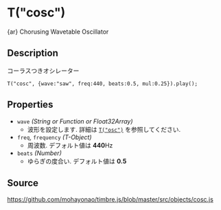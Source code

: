 T("cosc")
=========
{ar} Chorusing Wavetable Oscillator

## Description ##
コーラスつきオシレーター

```timbre
T("cosc", {wave:"saw", freq:440, beats:0.5, mul:0.25}).play();
```

## Properties ##
- `wave` _(String or Function or Float32Array)_
  - 波形を設定します. 詳細は [`T("osc")`](./osc.html) を参照してください.
- `freq`, `frequency` _(T-Object)_
  - 周波数. デフォルト値は **440**Hz
- `beats` _(Number)_
  - ゆらぎの度合い. デフォルト値は **0.5**

## Source ##
https://github.com/mohayonao/timbre.js/blob/master/src/objects/cosc.js
